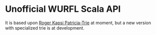 Unofficial WURFL Scala API
==========================
It is based upon [Roger Kapsi Patricia-Trie](https://github.com/rkapsi/patricia-trie) at moment, but a new version with
specialized trie is at development.
